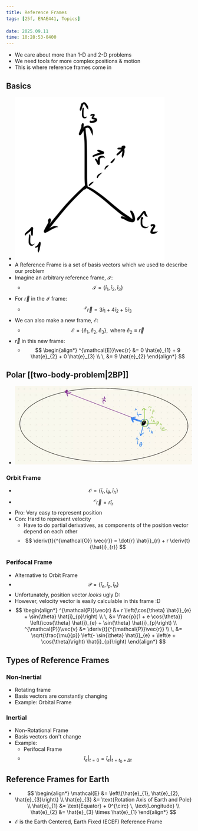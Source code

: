 ```yaml
---
title: Reference Frames
tags: [25f, ENAE441, Topics]

date: 2025.09.11
time: 10:28:53-0400
---
```


- We care about more than 1-D and 2-D problems
- We need tools for more complex positions & motion
- This is where reference frames come in

## Basics
- ![Sketch of an arbitrary Reference Frame](assets/arbitrary-reference-frame.png) 
- A Reference Frame is a set of basis vectors which we used to describe our problem
- Imagine an arbitrary reference frame, $\mathcal{I}$:
    - $$
        \mathcal{I} = \left\{\hat{i}_{1}, \hat{i}_{2}, \hat{i}_{3} \right\}
      $$
- For $\vec{r}$ in the $\mathcal{I}$ frame:
    - $$
        ^{\mathcal{I}}\vec{r} = 3 \hat{i}_{1} + 4 \hat{i}_{2} + 5 \hat{i}_{3}
      $$
- We can also make a new frame, $\mathcal{E}$:
    - $$
        \mathcal{E} = \left\{\hat{e}_{1}, \hat{e}_{2}, \hat{e}_{3} \right\}, \text{ where } \hat{e}_{2} \equiv \vec{r}
      $$
- $\vec{r}$ in this new frame:
    - $$
        \begin{align*}
            ^{\mathcal{E}}\vec{r} &= 0 \hat{e}_{1} + 9 \hat{e}_{2} + 0 \hat{e}_{3} \\
            \, &= 9 \hat{e}_{2}
        \end{align*}
      $$

## Polar [[two-body-problem|2BP]]
- ![Sketch of the Polar Reference Frame (from Dr. Martin's notes)](assets/polar-reference-frame.png) 

### Orbit Frame
- $$
    \mathcal{O} = \left\{\hat{i}_{r}, \hat{i}_{\theta}, \hat{i}_{h} \right\}
  $$
- $$
    ^{\mathcal{O}}\vec{r} = r \hat{i}_{r}
  $$
- Pro: Very easy to represent position
- Con: Hard to represent velocity
    - Have to do partial derivatives, as components of the position vector depend on each other
    - $$
        \deriv{t}{^{\mathcal{O}} \vec{r}} = \dot{r} \hat{i}_{r} + r \deriv{t}{\hat{i}_{r}}
      $$

### Perifocal Frame
- Alternative to Orbit Frame
- $$
    \mathcal{P} = \left\{\hat{i}_{e}, \hat{i}_{p}, \hat{i}_{h} \right\}
  $$
- Unfortunately, position vector _looks_ ugly D:
- However, velocity vector is easily calculable in this frame :D
- $$
    \begin{align*}
        ^{\mathcal{P}}\vec{r} &= r \left(\cos{\theta} \hat{i}_{e} + \sin{\theta} \hat{i}_{p}\right) \\
        \, &= \frac{p}{1 + e \cos{\theta}} \left(\cos{\theta} \hat{i}_{e} + \sin{\theta} \hat{i}_{p}\right) \\
        ^{\mathcal{P}}\vec{v} &= \deriv{t}{^{\mathcal{P}}\vec{r}} \\
        \, &= \sqrt{\frac{\mu}{p}} \left(- \sin{\theta} \hat{i}_{e} + \left(e + \cos{\theta}\right) \hat{i}_{p}\right)
    \end{align*}
  $$

## Types of Reference Frames
### Non-Inertial
- Rotating frame
- Basis vectors are constantly changing
- Example: Orbital Frame

### Inertial
- Non-Rotational Frame
- Basis vectors don't change
- Example:
    - Perifocal Frame
    - $$
        \hat{i}_{e} \bigg|_{t = 0} = \hat{i}_{e} \bigg|_{t = t_{0} + \Delta t}
      $$

## Reference Frames for Earth
- $$
    \begin{align*}
        \mathcal{E} &= \left\{\hat{e}_{1}, \hat{e}_{2}, \hat{e}_{3}\right\} \\
        \hat{e}_{3} &= \text{Rotation Axis of Earth and Pole} \\
        \hat{e}_{1} &= \text{Equator} + 0^{\circ} \, \text{Longitude} \\
        \hat{e}_{2} &= \hat{e}_{3} \times \hat{e}_{1}
    \end{align*}
  $$
- $\mathcal{E}$ is the Earth Centered, Earth Fixed (ECEF) Reference Frame
